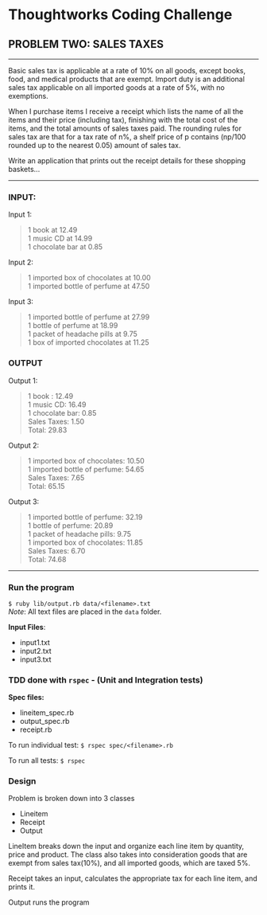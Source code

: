 # Thoughtworks Coding Challenge

## PROBLEM TWO: SALES TAXES
***
 Basic sales tax is applicable at a rate of 10% on all goods, except books, food, and medical products that are exempt. Import duty is an additional sales tax applicable on all imported goods at a rate of 5%, with no exemptions.

When I purchase items I receive a receipt which lists the name of all the items and their price (including tax), finishing with the total cost of the items, and the total amounts of sales taxes paid.  The rounding rules for sales tax are that for a tax rate of n%, a shelf price of p contains (np/100 rounded up to the nearest 0.05) amount of sales tax.

Write an application that prints out the receipt details for these shopping baskets...
***
### INPUT:

Input 1:
>1 book at 12.49  
>1 music CD at 14.99  
>1 chocolate bar at 0.85  

Input 2:
>1 imported box of chocolates at 10.00  
>1 imported bottle of perfume at 47.50  

Input 3:
>1 imported bottle of perfume at 27.99  
>1 bottle of perfume at 18.99  
>1 packet of headache pills at 9.75  
>1 box of imported chocolates at 11.25  

### OUTPUT

Output 1:
>1 book : 12.49  
>1 music CD: 16.49  
>1 chocolate bar: 0.85  
>Sales Taxes: 1.50  
>Total: 29.83  

Output 2:
>1 imported box of chocolates: 10.50  
>1 imported bottle of perfume: 54.65  
>Sales Taxes: 7.65  
>Total: 65.15  

Output 3:
>1 imported bottle of perfume: 32.19  
>1 bottle of perfume: 20.89  
>1 packet of headache pills: 9.75  
>1 imported box of chocolates: 11.85  
>Sales Taxes: 6.70  
>Total: 74.68  
  
***

### Run the program
`$ ruby lib/output.rb data/<filename>.txt`  
*Note*: All text files are placed in the `data` folder. 

**Input Files**:
- input1.txt
- input2.txt
- input3.txt
  

### TDD done with `rspec` - (Unit and Integration tests)
**Spec files:**
- lineitem_spec.rb 
- output_spec.rb 
- receipt.rb  

To run individual test: 
`$ rspec spec/<filename>.rb` 

To run all tests:  `$ rspec` 

### Design 
Problem is broken down into 3 classes
- Lineitem
- Receipt
- Output

LineItem breaks down the input and organize each line item by quantity, price and product. The class also takes into consideration goods that are exempt from sales tax(10%), and all imported goods, which are taxed 5%.

Receipt takes an input, calculates the appropriate tax for each line item, and prints it.

Output runs the program

